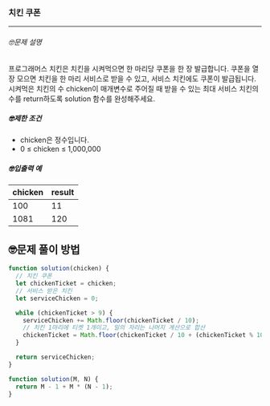 ### 치킨 쿠폰

---

###### 🤓문제 설명

프로그래머스 치킨은 치킨을 시켜먹으면 한 마리당 쿠폰을 한 장 발급합니다. 쿠폰을 열 장 모으면 치킨을 한 마리 서비스로 받을 수 있고, 서비스 치킨에도 쿠폰이 발급됩니다. 시켜먹은 치킨의 수 chicken이 매개변수로 주어질 때 받을 수 있는 최대 서비스 치킨의 수를 return하도록 solution 함수를 완성해주세요.

##### 🤓제한 조건

- chicken은 정수입니다.
- 0 ≤ chicken ≤ 1,000,000

##### 🤓입출력 예

| chicken | result |
| ------- | ------ |
| 100     | 11     |
| 1081    | 120    |

## 🤓문제 풀이 방법

```javascript
function solution(chicken) {
  // 치킨 쿠폰
  let chickenTicket = chicken;
  // 서비스 받은 치킨
  let serviceChicken = 0;

  while (chickenTicket > 9) {
    serviceChicken += Math.floor(chickenTicket / 10);
    // 치킨 1마리에 티켓 1개이고, 일의 자리는 나머지 계산으로 합산
    chickenTicket = Math.floor(chickenTicket / 10 + (chickenTicket % 10));
  }

  return serviceChicken;
}
```

```javascript
function solution(M, N) {
  return M - 1 + M * (N - 1);
}
```
